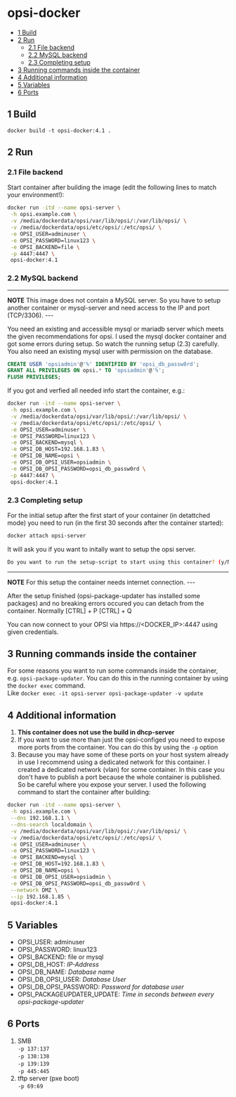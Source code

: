# opsi-docker <!-- omit in toc -->

- [1 Build](#1-build)
- [2 Run](#2-run)
  - [2.1 File backend](#21-file-backend)
  - [2.2 MySQL backend](#22-mysql-backend)
  - [2.3 Completing setup](#23-completing-setup)
- [3 Running commands inside the container](#3-running-commands-inside-the-container)
- [4 Additional information](#4-additional-information)
- [5 Variables](#5-variables)
- [6 Ports](#6-ports)

## 1 Build

` docker build -t opsi-docker:4.1 . `

## 2 Run

### 2.1 File backend

Start container after building the image (edit the following lines to match your environment!):

```bash
docker run -itd --name opsi-server \
 -h opsi.example.com \
 -v /media/dockerdata/opsi/var/lib/opsi/:/var/lib/opsi/ \
 -v /media/dockerdata/opsi/etc/opsi/:/etc/opsi/ \
 -e OPSI_USER=adminuser \
 -e OPSI_PASSWORD=linux123 \
 -e OPSI_BACKEND=file \
 -p 4447:4447 \
 opsi-docker:4.1

```

### 2.2 MySQL backend

---
**NOTE**
This image does not contain a MySQL server. So you have to setup another container or mysql-server and need access to the IP and port (TCP/3306).
---<!-- omit in toc -->

You need an existing and accessible mysql or mariadb server which meets the given recommendations for opsi. I used the mysql docker container and got some errors during setup. So watch the running setup (2.3) carefully.
You also need an existing mysql user with permission on the database.

```sql
CREATE USER 'opsiadmin'@'%' IDENTIFIED BY 'opsi_db_passw0rd';
GRANT ALL PRIVILEGES ON opsi.* TO 'opsiadmin'@'%';
FLUSH PRIVILEGES;
```

If you got and verfied all needed info start the container, e.g.:

```bash
docker run -itd --name opsi-server \
 -h opsi.example.com \
 -v /media/dockerdata/opsi/var/lib/opsi/:/var/lib/opsi/ \
 -v /media/dockerdata/opsi/etc/opsi/:/etc/opsi/ \
 -e OPSI_USER=adminuser \
 -e OPSI_PASSWORD=linux123 \
 -e OPSI_BACKEND=mysql \
 -e OPSI_DB_HOST=192.168.1.83 \
 -e OPSI_DB_NAME=opsi \
 -e OPSI_DB_OPSI_USER=opsiadmin \
 -e OPSI_DB_OPSI_PASSWORD=opsi_db_passw0rd \
 -p 4447:4447 \
 opsi-docker:4.1
```

### 2.3 Completing setup

For the initial setup after the first start of your container (in detattched mode) you need to run (in the first 30 seconds after the container started):

```bash
docker attach opsi-server
```

It will ask you if you want to initally want to setup the opsi server.

```bash
Do you want to run the setup-script to start using this container? (y/N)
```

---
**NOTE**
For this setup the container needs internet connection.
---<!-- omit in toc -->

After the setup finished (opsi-package-updater has installed some packages) and no breaking errors occured you can detach from the container. Normally [CTRL] + P   [CTRL] + Q

You can now connect to your OPSI via https://<DOCKER_IP>:4447 using given credentials.

## 3 Running commands inside the container

For some reasons you want to run some commands inside the container, e.g. `opsi-package-updater`.
You can do this in the running container by using the `docker exec` command. \
Like `docker exec -it opsi-server opsi-package-updater -v update`

## 4 Additional information

1. **This container does not use the build in dhcp-server**
2. If you want to use more than just the opsi-configed you need to expose more ports from the container. You can do this by using the `-p` option
3. Because you may have some of these ports on your host system already in use I recommend using a dedicated network for this container. I created a dedicated network (vlan) for some container. In this case you don't have to publish a port because the whole container is published. So be careful where you expose your server. I used the following command to start the container after building: 
```bash
docker run -itd --name opsi-server \
 -h opsi.example.com \
 --dns 192.168.1.1 \
 --dns-search localdomain \
 -v /media/dockerdata/opsi/var/lib/opsi/:/var/lib/opsi/ \
 -v /media/dockerdata/opsi/etc/opsi/:/etc/opsi/ \
 -e OPSI_USER=adminuser \
 -e OPSI_PASSWORD=linux123 \
 -e OPSI_BACKEND=mysql \
 -e OPSI_DB_HOST=192.168.1.83 \
 -e OPSI_DB_NAME=opsi \
 -e OPSI_DB_OPSI_USER=opsiadmin \
 -e OPSI_DB_OPSI_PASSWORD=opsi_db_passw0rd \
 --network DMZ \
 --ip 192.168.1.85 \
 opsi-docker:4.1
```

## 5 Variables

- OPSI_USER: adminuser
- OPSI_PASSWORD: linux123
- OPSI_BACKEND: file or mysql
- OPSI_DB_HOST: *IP-Address*
- OPSI_DB_NAME: *Database name*
- OPSI_DB_OPSI_USER: *Database User*
- OPSI_DB_OPSI_PASSWORD: *Password for database user*
- OPSI_PACKAGEUPDATER_UPDATE: *Time in seconds between every opsi-package-updater*

## 6 Ports

1. SMB \
`-p 137:137` \
`-p 138:138` \
`-p 139:139` \
`-p 445:445`
2. tftp server (pxe boot) \
`-p 69:69`